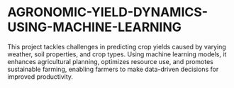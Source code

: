# AGRONOMIC-YIELD-DYNAMICS-USING-MACHINE-LEARNING
This project tackles challenges in predicting crop yields caused by varying weather, soil properties, and crop types. Using machine learning models, it enhances agricultural planning, optimizes resource use, and promotes sustainable farming, enabling farmers to make data-driven decisions for improved productivity.
